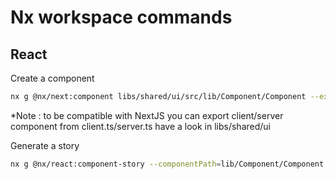 # Nx workspace commands

## React

Create a component

```bash
nx g @nx/next:component libs/shared/ui/src/lib/Component/Component --export=false --nameAndDirectoryFormat=as-provided --style=scss
```

*Note : to be compatible with NextJS you can export client/server component from client.ts/server.ts have a look in libs/shared/ui

Generate a story

```bash
nx g @nx/react:component-story --componentPath=lib/Component/Component.tsx --project=shared-ui
```
